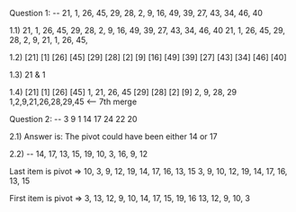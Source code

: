Question 1:
 -- 21, 1, 26, 45, 29, 28, 2, 9, 16, 49, 39, 27, 43, 34, 46, 40

 1.1) 
 21, 1, 26, 45, 29, 28, 2, 9, 16, 49, 39, 27, 43, 34, 46, 40
 21, 1, 26, 45, 29, 28, 2, 9,
 21, 1, 26, 45,

 1.2) 
 [21] [1] [26] [45] [29] [28] [2] [9] [16] [49] [39] [27] [43] [34] [46] [40]

 1.3)
 21 & 1

 1.4)
 [21] [1]
 [26] [45]
1, 21, 26, 45
[29] [28]
[2] [9]
2, 9, 28, 29
1,2,9,21,26,28,29,45 <-- 7th merge

Question 2:
-- 3 9 1 14 17 24 22 20

2.1)
Answer is: The pivot could have been either 14 or 17

2.2) 
-- 14, 17, 13, 15, 19, 10, 3, 16, 9, 12

  Last item is pivot => 
    10, 3, 9, 12, 19, 14, 17, 16, 13, 15
    3, 9, 10, 12, 19, 14, 17, 16, 13, 15

  First item is pivot => 
    3, 13, 12, 9, 10, 14, 17, 15, 19, 16
    13, 12, 9, 10, 3
